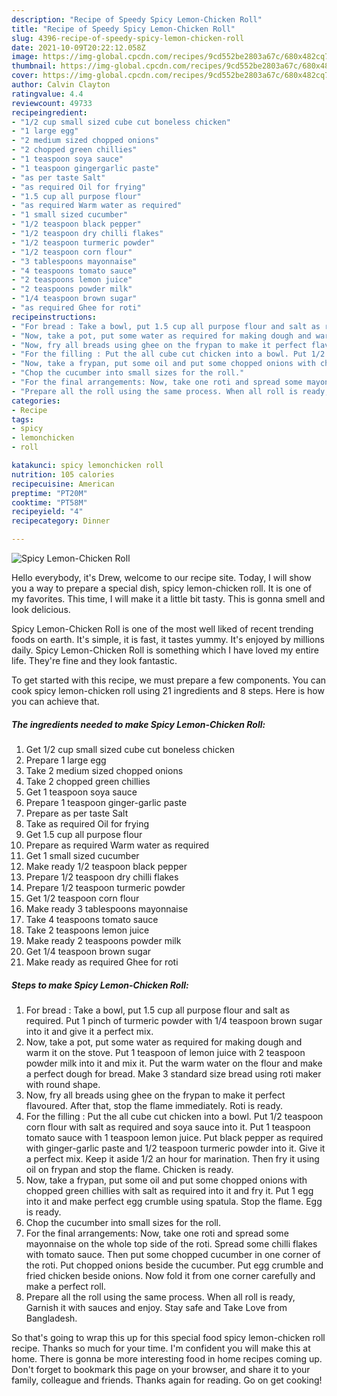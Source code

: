 ```yaml
---
description: "Recipe of Speedy Spicy Lemon-Chicken Roll"
title: "Recipe of Speedy Spicy Lemon-Chicken Roll"
slug: 4396-recipe-of-speedy-spicy-lemon-chicken-roll
date: 2021-10-09T20:22:12.058Z
image: https://img-global.cpcdn.com/recipes/9cd552be2803a67c/680x482cq70/spicy-lemon-chicken-roll-recipe-main-photo.jpg
thumbnail: https://img-global.cpcdn.com/recipes/9cd552be2803a67c/680x482cq70/spicy-lemon-chicken-roll-recipe-main-photo.jpg
cover: https://img-global.cpcdn.com/recipes/9cd552be2803a67c/680x482cq70/spicy-lemon-chicken-roll-recipe-main-photo.jpg
author: Calvin Clayton
ratingvalue: 4.4
reviewcount: 49733
recipeingredient:
- "1/2 cup small sized cube cut boneless chicken"
- "1 large egg"
- "2 medium sized chopped onions"
- "2 chopped green chillies"
- "1 teaspoon soya sauce"
- "1 teaspoon gingergarlic paste"
- "as per taste Salt"
- "as required Oil for frying"
- "1.5 cup all purpose flour"
- "as required Warm water as required"
- "1 small sized cucumber"
- "1/2 teaspoon black pepper"
- "1/2 teaspoon dry chilli flakes"
- "1/2 teaspoon turmeric powder"
- "1/2 teaspoon corn flour"
- "3 tablespoons mayonnaise"
- "4 teaspoons tomato sauce"
- "2 teaspoons lemon juice"
- "2 teaspoons powder milk"
- "1/4 teaspoon brown sugar"
- "as required Ghee for roti"
recipeinstructions:
- "For bread : Take a bowl, put 1.5 cup all purpose flour and salt as required. Put 1 pinch of turmeric powder with 1/4 teaspoon brown sugar into it and give it a perfect mix."
- "Now, take a pot, put some water as required for making dough and warm it on the stove. Put 1 teaspoon of lemon juice with 2 teaspoon powder milk into it and mix it. Put the warm water on the flour and make a perfect dough for bread. Make 3 standard size bread using roti maker with round shape."
- "Now, fry all breads using ghee on the frypan to make it perfect flavoured. After that, stop the flame immediately. Roti is ready."
- "For the filling : Put the all cube cut chicken into a bowl. Put 1/2 teaspoon corn flour with salt as required and soya sauce into it. Put 1 teaspoon tomato sauce with 1 teaspoon lemon juice. Put black pepper as required with ginger-garlic paste and 1/2 teaspoon turmeric powder into it. Give it a perfect mix. Keep it aside 1/2 an hour for marination. Then fry it using oil on frypan and stop the flame. Chicken is ready."
- "Now, take a frypan, put some oil and put some chopped onions with chopped green chillies with salt as required into it and fry it. Put 1 egg into it and make perfect egg crumble using spatula. Stop the flame. Egg is ready."
- "Chop the cucumber into small sizes for the roll."
- "For the final arrangements: Now, take one roti and spread some mayonnaise on the whole top side of the roti. Spread some chilli flakes with tomato sauce. Then put some chopped cucumber in one corner of the roti. Put chopped onions beside the cucumber. Put egg crumble and fried chicken beside onions. Now fold it from one corner carefully and make a perfect roll."
- "Prepare all the roll using the same process. When all roll is ready, Garnish it with sauces and enjoy. Stay safe and Take Love from Bangladesh."
categories:
- Recipe
tags:
- spicy
- lemonchicken
- roll

katakunci: spicy lemonchicken roll 
nutrition: 105 calories
recipecuisine: American
preptime: "PT20M"
cooktime: "PT58M"
recipeyield: "4"
recipecategory: Dinner

---
```



![Spicy Lemon-Chicken Roll](https://img-global.cpcdn.com/recipes/9cd552be2803a67c/680x482cq70/spicy-lemon-chicken-roll-recipe-main-photo.jpg)

Hello everybody, it's Drew, welcome to our recipe site. Today, I will show you a way to prepare a special dish, spicy lemon-chicken roll. It is one of my favorites. This time, I will make it a little bit tasty. This is gonna smell and look delicious.

Spicy Lemon-Chicken Roll is one of the most well liked of recent trending foods on earth. It's simple, it is fast, it tastes yummy. It's enjoyed by millions daily. Spicy Lemon-Chicken Roll is something which I have loved my entire life. They're fine and they look fantastic.




To get started with this recipe, we must prepare a few components. You can cook spicy lemon-chicken roll using 21 ingredients and 8 steps. Here is how you can achieve that.

<!--inarticleads1-->

##### The ingredients needed to make Spicy Lemon-Chicken Roll:

1. Get 1/2 cup small sized cube cut boneless chicken
1. Prepare 1 large egg
1. Take 2 medium sized chopped onions
1. Take 2 chopped green chillies
1. Get 1 teaspoon soya sauce
1. Prepare 1 teaspoon ginger-garlic paste
1. Prepare as per taste Salt
1. Take as required Oil for frying
1. Get 1.5 cup all purpose flour
1. Prepare as required Warm water as required
1. Get 1 small sized cucumber
1. Make ready 1/2 teaspoon black pepper
1. Prepare 1/2 teaspoon dry chilli flakes
1. Prepare 1/2 teaspoon turmeric powder
1. Get 1/2 teaspoon corn flour
1. Make ready 3 tablespoons mayonnaise
1. Take 4 teaspoons tomato sauce
1. Take 2 teaspoons lemon juice
1. Make ready 2 teaspoons powder milk
1. Get 1/4 teaspoon brown sugar
1. Make ready as required Ghee for roti




<!--inarticleads2-->

##### Steps to make Spicy Lemon-Chicken Roll:

1. For bread : Take a bowl, put 1.5 cup all purpose flour and salt as required. Put 1 pinch of turmeric powder with 1/4 teaspoon brown sugar into it and give it a perfect mix.
1. Now, take a pot, put some water as required for making dough and warm it on the stove. Put 1 teaspoon of lemon juice with 2 teaspoon powder milk into it and mix it. Put the warm water on the flour and make a perfect dough for bread. Make 3 standard size bread using roti maker with round shape.
1. Now, fry all breads using ghee on the frypan to make it perfect flavoured. After that, stop the flame immediately. Roti is ready.
1. For the filling : Put the all cube cut chicken into a bowl. Put 1/2 teaspoon corn flour with salt as required and soya sauce into it. Put 1 teaspoon tomato sauce with 1 teaspoon lemon juice. Put black pepper as required with ginger-garlic paste and 1/2 teaspoon turmeric powder into it. Give it a perfect mix. Keep it aside 1/2 an hour for marination. Then fry it using oil on frypan and stop the flame. Chicken is ready.
1. Now, take a frypan, put some oil and put some chopped onions with chopped green chillies with salt as required into it and fry it. Put 1 egg into it and make perfect egg crumble using spatula. Stop the flame. Egg is ready.
1. Chop the cucumber into small sizes for the roll.
1. For the final arrangements: Now, take one roti and spread some mayonnaise on the whole top side of the roti. Spread some chilli flakes with tomato sauce. Then put some chopped cucumber in one corner of the roti. Put chopped onions beside the cucumber. Put egg crumble and fried chicken beside onions. Now fold it from one corner carefully and make a perfect roll.
1. Prepare all the roll using the same process. When all roll is ready, Garnish it with sauces and enjoy. Stay safe and Take Love from Bangladesh.




So that's going to wrap this up for this special food spicy lemon-chicken roll recipe. Thanks so much for your time. I'm confident you will make this at home. There is gonna be more interesting food in home recipes coming up. Don't forget to bookmark this page on your browser, and share it to your family, colleague and friends. Thanks again for reading. Go on get cooking!
